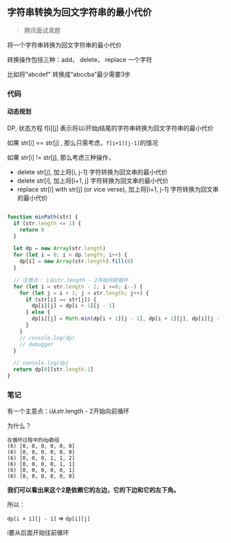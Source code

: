## 字符串转换为回文字符串的最小代价

> 腾讯面试真题

将一个字符串转换为回文字符串的最小代价

转换操作包括三种：add， delete， replace 一个字符

比如将"abcdef" 转换成“abccba”最少需要3步



### 代码



#### 动态规划

DP, 状态方程 f[i][j] 表示将以i开始j结尾的字符串转换为回文字符串的最小代价

如果 str[i] == str[j] , 那么只需考虑，`f[i+1][j-1]`的情况

如果 str[i] != str[j], 那么考虑三种操作，

* delete str[j], 加上将[i, j-1] 字符转换为回文串的最小代价
* delete str[i],  加上将[i+1, j] 字符转换为回文串的最小代价
* replace str[i] with str[j] (or vice verse), 加上将[i+1, j-1] 字符转换为回文串的最小代价





```js

function minPath(str) {
  if (str.length <= 1) {
    return 0
  }

  let dp = new Array(str.length)
  for (let i = 0; i < dp.length; i++) {
    dp[i] = new Array(str.length).fill(0)
  }

  // 注意点： i从str.length - 2开始向前循环
  for (let i = str.length - 2; i >=0; i--) {
    for (let j = i + 1; j < str.length; j++) {
      if (str[i] == str[j]) {
        dp[i][j] = dp[i + 1][j - 1]
      } else {
        dp[i][j] = Math.min(dp[i + 1][j - 1], dp[i + 1][j], dp[i][j - 1]) + 1
      }
    }
    // console.log(dp)
    // debugger
  }

  // console.log(dp)
  return dp[0][str.length-1]
}
```







### 笔记

有一个主意点：i从str.length - 2开始向前循环

为什么？



```
在循环过程中的dp数组
(6) [0, 0, 0, 0, 0, 0]
(6) [0, 0, 0, 0, 0, 0]
(6) [0, 0, 0, 1, 1, 2]
(6) [0, 0, 0, 0, 1, 1]
(6) [0, 0, 0, 0, 0, 1]
(6) [0, 0, 0, 0, 0, 0]
```



**我们可以看出来这个2是依赖它的左边，它的下边和它的左下角。**



所以：

 `dp[i + 1][j - 1]`  =>   `dp[i][j]`   

i要从后面开始往前循环

